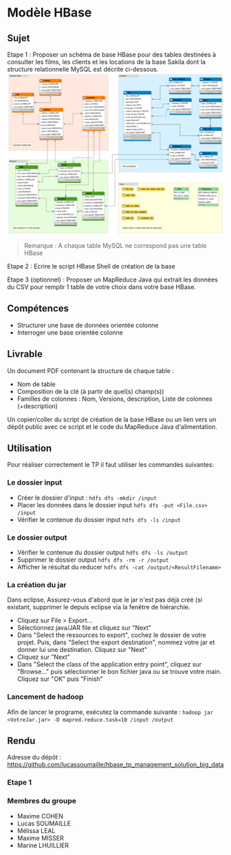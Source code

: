 # Modèle HBase

## Sujet

Etape 1 : Proposer un schéma de base HBase pour des tables destinées à consulter les films, les clients et les locations de la base Sakila dont
la structure relationnelle MySQL est décrite ci-dessous.
![image](sakila_full_database_schema_diagram.png)

> Remarque : A chaque table MySQL ne correspond pas une table HBase

Etape 2 : Ecrire le script HBase Shell de création de la base

Etape 3 (optionnel) : Proposer un MapReduce Java qui extrait les données du CSV pour remplir 1 table de votre choix dans votre base HBase.

## Compétences

- Structurer une base de données orientée colonne
- Interroger une base orientée colonne

## Livrable

Un document PDF contenant la structure de chaque table :
- Nom de table
- Composition de la clé (à partir de quel(s) champ(s))
- Familles de colonnes : Nom, Versions, description, Liste de colonnes (+description)

Un copier/coller du script de création de la base HBase ou un lien vers un dépôt public avec ce script et le code du MapReduce Java d'alimentation.


## Utilisation
Pour réaliser correctement le TP il faut utiliser les commandes suivantes:

### Le dossier input

- Créer le dossier d'input : `hdfs dfs -mkdir /input`
- Placer les données dans le dossier input `hdfs dfs -put <File.csv> /input`
- Vérifier le contenue du dossier input `hdfs dfs -ls /input`

### Le dossier output
- Vérifier le contenue du dossier output `hdfs dfs -ls /output`
- Supprimer le dossier output `hdfs dfs -rm -r /output`
- Afficher le résultat du reducer `hdfs dfs -cat /output/<ResultFilename>`

### La création du jar
Dans eclipse, Assurez-vous d'abord que le jar n'est pas déjà créé (si existant, supprimer le depuis eclipse via la fenêtre de hiérarchie.
- Cliquez sur File > Export...
- Sélectionnez java/JAR file et cliquez sur "Next"
- Dans "Select the ressources to export", cochez le dossier de votre projet. Puis, dans "Select the export destination", nommez votre jar et donner lui une destination.
Cliquez sur "Next"
- Cliquez sur "Next"
- Dans "Select the class of the application entry point", cliquez sur "Browse..." puis sélectionner le bon fichier java ou se trouve votre main.
Cliquez sur "OK" puis "Finish"

### Lancement de hadoop
Afin de lancer le programe, exécutez la commande suivante :
`hadoop jar <VotreJar.jar> -D mapred.reduce.task=10 /input /output`

## Rendu

Adresse du dépôt : https://github.com/lucassoumaille/hbase_tp_management_solution_big_data

### Etape 1


### Membres du groupe

- Maxime COHEN
- Lucas SOUMAILLE
- Mélissa LEAL
- Maxime MISSER
- Marine LHUILLIER